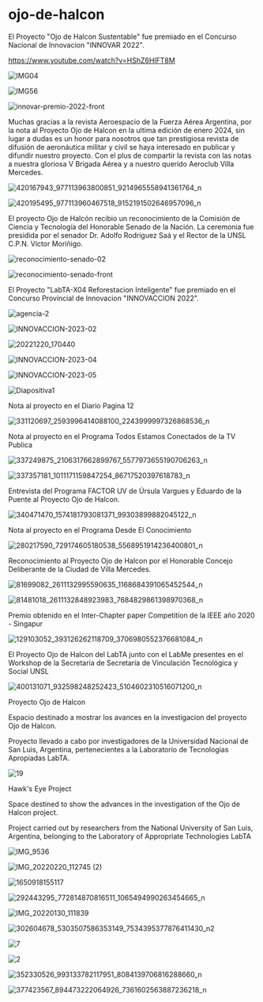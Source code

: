 # ojo-de-halcon
El Proyecto "Ojo de Halcon Sustentable" fue premiado en el Concurso Nacional de Innovacion "INNOVAR 2022".

https://www.youtube.com/watch?v=HShZ6HlFT8M

![IMG04](https://user-images.githubusercontent.com/88517674/201725876-c00abc5e-8d5d-4f0b-8dce-b56c53da1f2e.jpg)

![IMG56](https://user-images.githubusercontent.com/88517674/201725788-7e0dd3fb-e875-430d-a605-38b33baeb302.jpg)

![innovar-premio-2022-front](https://user-images.githubusercontent.com/88517674/201726427-85be7aef-94e6-403a-b407-d234f7e97e77.jpg)

Muchas gracias a la revista Aeroespacio de la Fuerza Aérea Argentina, por la nota al Proyecto Ojo de Halcon en la ultima edición de enero 2024, sin lugar a dudas es un honor para nosotros que tan prestigiosa revista de difusión de aeronáutica militar y civil se haya interesado en publicar y difundir nuestro proyecto. Con el plus de compartir la revista con las notas a nuestra gloriosa V Brigada Aérea y a nuestro querido Aeroclub Villa Mercedes.

![420167943_977113963800851_9214965558941361764_n](https://github.com/cgcatuogno/ojo-de-halcon/assets/88517674/2f460528-3d15-4b1d-8d8b-1575c2ccf66b)

![420195495_977113960467518_9152191502646957096_n](https://github.com/cgcatuogno/ojo-de-halcon/assets/88517674/c155e90d-1ce1-46ab-8be3-9fe2fc35d018)




El proyecto Ojo de Halcón recibio un reconocimiento de la Comisión de Ciencia y Tecnología del Honorable Senado de la Nación. La ceremonia fue presidida por el senador Dr. Adolfo Rodríguez Saá y el Rector  de la UNSL C.P.N. Víctor Moriñigo.

![reconocimiento-senado-02](https://github.com/cgcatuogno/ojo-de-halcon/assets/88517674/0efad1f5-7995-476f-8da9-dd0d4242f0a2)

![reconocimiento-senado-front](https://github.com/cgcatuogno/ojo-de-halcon/assets/88517674/19ee7485-056f-4adb-8f5c-13ad9ed21d6b)



El Proyecto "LabTA-X04 Reforestacion Inteligente" fue premiado en el Concurso Provincial de Innovacion "INNOVACCION 2022".

![agencia-2](https://user-images.githubusercontent.com/88517674/213193077-7b8d16a5-54ef-4858-8ba9-a94b19ef3916.jpg)

![INNOVACCION-2023-02](https://user-images.githubusercontent.com/88517674/213193474-23e46c0a-0d7f-4892-b840-6ad5cba6e1d0.jpg)

![20221220_170440](https://user-images.githubusercontent.com/88517674/213193388-1aee9846-acb9-49cf-9265-99abed370503.jpg)

![INNOVACCION-2023-04](https://user-images.githubusercontent.com/88517674/213193666-e31b410d-3d9b-4f78-9717-253c34db58a2.jpg)

![INNOVACCION-2023-05](https://user-images.githubusercontent.com/88517674/213193610-999014e2-0b56-4488-b13a-f72c57b0f3ed.jpg)

![Diapositiva1](https://user-images.githubusercontent.com/88517674/213194426-6ad1105e-582b-4da1-826b-ae630f474b3e.PNG)


Nota al proyecto en el Diario Pagina 12

![331120697_2593996414088100_2243999997326868536_n](https://github.com/cgcatuogno/ojo-de-halcon/assets/88517674/8f390ab8-29ea-44e9-a5b4-7d8f7422ec97)


Nota al proyecto en el Programa Todos Estamos Conectados de la TV Publica

![337249875_2106317662899767_5577973655190706263_n](https://github.com/cgcatuogno/ojo-de-halcon/assets/88517674/6b45cf66-8246-423f-8462-ee790d58f3fb)

![337357181_1011171159847254_86717520397618783_n](https://github.com/cgcatuogno/ojo-de-halcon/assets/88517674/52649c14-4aac-49a2-8aaf-709569bc1567)



Entrevista del Programa FACTOR UV de Úrsula Vargues y Eduardo de la Puente al Proyecto Ojo de Halcon.

![340471470_1574181793081371_99303899882045122_n](https://github.com/cgcatuogno/ojo-de-halcon/assets/88517674/838fa860-51c8-45c9-bc0e-dac0315f05f4)

Nota al proyecto en el Programa Desde El Conocimiento

![280217590_729174605180538_5568951914236400801_n](https://github.com/cgcatuogno/ojo-de-halcon/assets/88517674/49cef53d-ad8a-4196-a4d9-55c96af50a44)



Reconocimiento al Proyecto Ojo de Halcon por el Honorable Concejo Deliberante de la Ciudad de Villa Mercedes.

![81699082_2611132995590635_1168684391065452544_n](https://github.com/cgcatuogno/ojo-de-halcon/assets/88517674/72b18220-08a6-4a25-88b1-ad3cb58d0a50)

![81481018_2611132848923983_7684829861398970368_n](https://github.com/cgcatuogno/ojo-de-halcon/assets/88517674/2fc460b5-a4cb-4137-82b6-5d99bd844e4b)

Premio obtenido en el Inter-Chapter paper Competition de la IEEE año 2020 - Singapur

![129103052_393126262118709_3706980552376681084_n](https://github.com/cgcatuogno/ojo-de-halcon/assets/88517674/3bcbd358-7b55-4ca3-a723-0f8d82324ee8)

El Proyecto Ojo de Halcon del LabTA junto con el LabMe presentes en el Workshop de la Secretaria de Secretaría de Vinculación Tecnológica y Social UNSL

![400131071_932598248252423_5104602310516071200_n](https://github.com/cgcatuogno/ojo-de-halcon/assets/88517674/9215bf21-adfe-49df-8318-1f80a967d48a)


Proyecto Ojo de Halcon

Espacio destinado a mostrar los avances en la investigacion del proyecto Ojo de Halcon.

Proyecto llevado a cabo por investigadores de la Universidad Nacional de San Luis, Argentina, pertenecientes a la Laboratorio de Tecnologias Apropiadas LabTA.


![19](https://github.com/cgcatuogno/ojo-de-halcon/assets/88517674/f8faff31-59a7-4296-8b40-a114841f3e37)


Hawk's Eye Project

Space destined to show the advances in the investigation of the Ojo de Halcon project.

Project carried out by researchers from the National University of San Luis, Argentina, belonging to the Laboratory of Appropriate Technologies LabTA

![IMG_9536](https://github.com/cgcatuogno/ojo-de-halcon/assets/88517674/585a556f-187d-45a3-a530-1264c6656be8)

![IMG_20220220_112745 (2)](https://github.com/cgcatuogno/ojo-de-halcon/assets/88517674/81a4ef37-0043-4ebb-8d44-922dc6e29f88)

![1650918155117](https://github.com/cgcatuogno/ojo-de-halcon/assets/88517674/521b508e-6cb9-495a-8d76-5550d2cb7abc)

![292443295_772814870816511_1065494990263454665_n](https://github.com/cgcatuogno/ojo-de-halcon/assets/88517674/5351dfb6-bb55-449c-a369-b17172c39426)

![IMG_20220130_111839](https://github.com/cgcatuogno/ojo-de-halcon/assets/88517674/8cb438e8-792e-4427-8747-fed31f3c3259)

![302604678_5303507586353149_7534395377876411430_n2](https://github.com/cgcatuogno/ojo-de-halcon/assets/88517674/5e8f269c-09ae-46e0-b710-a613fb434326)

![7](https://github.com/cgcatuogno/ojo-de-halcon/assets/88517674/3623bc5b-748e-4407-b474-235678e23b8c)

![2](https://github.com/cgcatuogno/ojo-de-halcon/assets/88517674/b86edad3-b59c-48e2-8016-9c5d49bf12ed)

![352330526_993133782117951_8084139706816288660_n](https://github.com/cgcatuogno/ojo-de-halcon/assets/88517674/3f4735dd-ddc0-43f0-b6d4-e5c026e012b6)

![377423567_894473222064926_7361602563887236218_n](https://github.com/cgcatuogno/ojo-de-halcon/assets/88517674/6acfbd14-aaaf-4ff2-af2d-66535bc67a2f)

